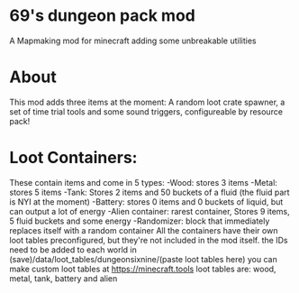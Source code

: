 # 69's dungeon pack mod
 A Mapmaking mod for minecraft adding some unbreakable utilities
# About
 This mod adds three items at the moment: A random loot crate spawner, a set of time trial tools and some sound triggers, configureable by resource pack!
# Loot Containers:
 These contain items and come in 5 types: 
 -Wood: stores 3 items
 -Metal: stores 5 items
 -Tank: Stores 2 items and 50 buckets of a fluid (the fluid part is NYI at the moment)
 -Battery: stores 0 items and 0 buckets of liquid, but can output a lot of energy
 -Alien container: rarest container, Stores 9 items, 5 fluid buckets and some energy
 -Randomizer: block that immediately replaces itself with a random container
 All the containers have their own loot tables preconfigured, but they're not included in the mod itself.
 the IDs need to be added to each world in (save)/data/loot_tables/dungeonsixnine/(paste loot tables here)
 you can make custom loot tables at https://minecraft.tools 
 loot tables are: wood, metal, tank, battery and alien
# 
